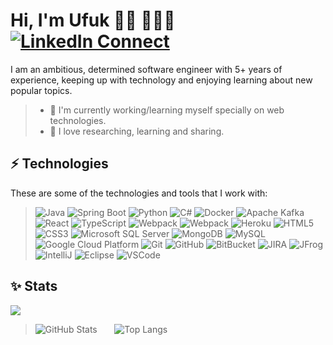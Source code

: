 <!--
**mr-ufukgurbuz/mr-ufukgurbuz** is a ✨ _special_ ✨ repository because its `README.md` (this file) appears on your GitHub profile.

Here are some ideas to get you started:

- 🔭 I’m currently working on ...
- 🌱 I’m currently learning ...
- 👯 I’m looking to collaborate on ...
- 🤔 I’m looking for help with ...
- 💬 Ask me about ...
- 📫 How to reach me: ...
- 😄 Pronouns: ...
- ⚡ Fun fact: ...
-->

# Hi, I'm Ufuk 👋🏾 👩🏾‍💻 [![LinkedIn Connect](https://img.shields.io/badge/%20-Connect-black?color=14171A&labelColor=212121&logo=linkedin&logoColor=ffcc80)](https://www.linkedin.com/in/ufukgurbuz/)

I am an ambitious, determined software engineer with 5+ years of experience, keeping up with technology and enjoying learning about new popular topics.

>- 🔭 I'm currently working/learning myself specially on web technologies.
>- 🌱 I love researching, learning and sharing.

## ⚡ Technologies

These are some of the technologies and tools that I work with:

>![Java](https://img.shields.io/badge/-Java-007396?style=flat-square&logo=java)
![Spring Boot](https://img.shields.io/badge/Spring_Boot-F2F4F9?style=flat-square&logo=spring-boot)
![Python](https://img.shields.io/badge/python-3670A0?style=flat-square&logo=python&logoColor=ffdd54)
![C#](https://img.shields.io/badge/C%23-239120?style=flat-square&logo=c-sharp&logoColor=white)
![Docker](https://img.shields.io/badge/-Docker-2496ED?style=flat-square&logo=docker&logoColor=white)
![Apache Kafka](https://img.shields.io/badge/Apache%20Kafka-001?style=flat-square&logo=apachekafka&logoColor=orange)
![React](https://shields.io/badge/react-gray?logo=react&style=flat-square)
![TypeScript](https://img.shields.io/badge/-TypeScript-007ACC?style=flat-square&logo=typescript&logoColor=white)
![Webpack](https://img.shields.io/badge/-Webpack-8DD6F9?style=flat-square&logo=webpack&logoColor=white)
![Webpack](https://img.shields.io/badge/-NPM-CB3837?style=flat-square&logo=npm&logoColor=white)
![Heroku](https://img.shields.io/badge/-Heroku-430098?style=flat-square&logo=heroku&logoColor=white)
![HTML5](https://img.shields.io/badge/-HTML5-E34F26?style=flat-square&logo=html5&logoColor=white)
![CSS3](https://img.shields.io/badge/-CSS3-1572B6?style=flat-square&logo=css3)
![Microsoft SQL Server](https://img.shields.io/badge/-SQL%20Server-CC2927?style=flat-square&logo=microsoft-sql-server&logoColor=white)
![MongoDB](https://img.shields.io/badge/-MongoDB-black?style=flat-square&logo=mongodb)
![MySQL](https://img.shields.io/badge/-MySQL-4479A1?style=flat-square&logo=mysql&logoColor=white)
![Google Cloud Platform](https://img.shields.io/badge/-Google_Cloud_Platform-1a73e8?style=flat-square&logo=google-cloud&logoColor=white)
![Git](https://img.shields.io/badge/-Git-black?style=flat-square&logo=git)
![GitHub](https://img.shields.io/badge/-GitHub-181717?style=flat-square&logo=github)
![BitBucket](https://img.shields.io/badge/-BitBucket-darkblue?style=flat-square&logo=bitbucket)
![JIRA](https://img.shields.io/badge/-JIRA-0052CC?style=flat-square&logo=jira)
![JFrog](https://img.shields.io/badge/-JFrog-41BF47?style=flat-square&logo=jfrog&logoColor=white)
![IntelliJ](https://img.shields.io/badge/-IntelliJ%20IDEA-black?style=flat-square&logo=intellij-idea&logoColor=white)
![Eclipse](https://img.shields.io/badge/-Eclipse-2C2255?style=flat-square&logo=eclipse&logoColor=white)
![VSCode](https://img.shields.io/badge/-VSCode-007ACC?style=flat-square&logo=visual-studio-code&logoColor=white)

## ✨ Stats

![](https://komarev.com/ghpvc/?username=mr-ufukgurbuz&color=green)

>![GitHub Stats](https://github-readme-stats.vercel.app/api?username=mr-ufukgurbuz&show_icons=true&count_private=true&layout=compact&show_icons=true&icon_color=805AD5&text_color=718096&bg_color=ffffff00) &nbsp;&nbsp;&nbsp;&nbsp;&nbsp;
>![Top Langs](https://github-readme-stats.vercel.app/api/top-langs/?username=mr-ufukgurbuz&layout=compact&show_icons=true&icon_color=805AD5&text_color=718096&bg_color=ffffff00)

